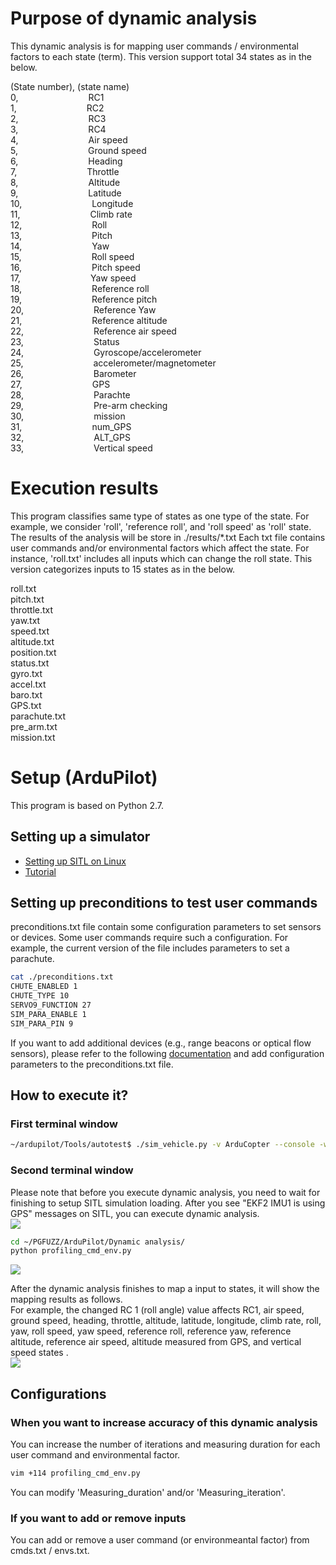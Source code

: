 # Purpose of dynamic analysis
This dynamic analysis is for mapping user commands / environmental factors to each state (term).
This version support total 34 states as in the below.

(State number), (state name)<br>
0,&emsp;&emsp;&emsp;&emsp;&emsp;&emsp;&emsp;&emsp;RC1<br>
1,&emsp;&emsp;&emsp;&emsp;&emsp;&emsp;&emsp;&emsp;RC2<br>
2,&emsp;&emsp;&emsp;&emsp;&emsp;&emsp;&emsp;&emsp;RC3<br>
3,&emsp;&emsp;&emsp;&emsp;&emsp;&emsp;&emsp;&emsp;RC4<br>
4,&emsp;&emsp;&emsp;&emsp;&emsp;&emsp;&emsp;&emsp;Air speed<br>
5,&emsp;&emsp;&emsp;&emsp;&emsp;&emsp;&emsp;&emsp;Ground speed<br>
6,&emsp;&emsp;&emsp;&emsp;&emsp;&emsp;&emsp;&emsp;Heading<br>
7,&emsp;&emsp;&emsp;&emsp;&emsp;&emsp;&emsp;&emsp;Throttle<br>
8,&emsp;&emsp;&emsp;&emsp;&emsp;&emsp;&emsp;&emsp;Altitude<br>
9,&emsp;&emsp;&emsp;&emsp;&emsp;&emsp;&emsp;&emsp;Latitude<br>
10,&emsp;&emsp;&emsp;&emsp;&emsp;&emsp;&emsp;&emsp;Longitude<br>
11,&emsp;&emsp;&emsp;&emsp;&emsp;&emsp;&emsp;&emsp;Climb rate<br>
12,&emsp;&emsp;&emsp;&emsp;&emsp;&emsp;&emsp;&emsp;Roll<br>
13,&emsp;&emsp;&emsp;&emsp;&emsp;&emsp;&emsp;&emsp;Pitch<br>
14,&emsp;&emsp;&emsp;&emsp;&emsp;&emsp;&emsp;&emsp;Yaw<br>
15,&emsp;&emsp;&emsp;&emsp;&emsp;&emsp;&emsp;&emsp;Roll speed<br>
16,&emsp;&emsp;&emsp;&emsp;&emsp;&emsp;&emsp;&emsp;Pitch speed<br>
17,&emsp;&emsp;&emsp;&emsp;&emsp;&emsp;&emsp;&emsp;Yaw speed<br>
18,&emsp;&emsp;&emsp;&emsp;&emsp;&emsp;&emsp;&emsp;Reference roll<br>
19,&emsp;&emsp;&emsp;&emsp;&emsp;&emsp;&emsp;&emsp;Reference pitch<br>
20,&emsp;&emsp;&emsp;&emsp;&emsp;&emsp;&emsp;&emsp;Reference Yaw<br>
21,&emsp;&emsp;&emsp;&emsp;&emsp;&emsp;&emsp;&emsp;Reference altitude<br>
22,&emsp;&emsp;&emsp;&emsp;&emsp;&emsp;&emsp;&emsp;Reference air speed<br>
23,&emsp;&emsp;&emsp;&emsp;&emsp;&emsp;&emsp;&emsp;Status<br>
24,&emsp;&emsp;&emsp;&emsp;&emsp;&emsp;&emsp;&emsp;Gyroscope/accelerometer<br>
25,&emsp;&emsp;&emsp;&emsp;&emsp;&emsp;&emsp;&emsp;accelerometer/magnetometer<br>
26,&emsp;&emsp;&emsp;&emsp;&emsp;&emsp;&emsp;&emsp;Barometer<br>
27,&emsp;&emsp;&emsp;&emsp;&emsp;&emsp;&emsp;&emsp;GPS<br>
28,&emsp;&emsp;&emsp;&emsp;&emsp;&emsp;&emsp;&emsp;Parachte<br>
29,&emsp;&emsp;&emsp;&emsp;&emsp;&emsp;&emsp;&emsp;Pre-arm checking<br>
30,&emsp;&emsp;&emsp;&emsp;&emsp;&emsp;&emsp;&emsp;mission<br>
31,&emsp;&emsp;&emsp;&emsp;&emsp;&emsp;&emsp;&emsp;num_GPS<br>
32,&emsp;&emsp;&emsp;&emsp;&emsp;&emsp;&emsp;&emsp;ALT_GPS<br>
33,&emsp;&emsp;&emsp;&emsp;&emsp;&emsp;&emsp;&emsp;Vertical speed<br>

# Execution results
This program classifies same type of states as one type of the state.
For example, we consider 'roll', 'reference roll', and 'roll speed' as 'roll' state.
The results of the analysis will be store in ./results/*.txt
Each txt file contains user commands and/or environmental factors which affect the state.
For instance, 'roll.txt' includes all inputs which can change the roll state.
This version categorizes inputs to 15 states as in the below.

roll.txt<br>
pitch.txt<br>
throttle.txt<br>
yaw.txt<br>
speed.txt<br>
altitude.txt<br>
position.txt<br>
status.txt<br>
gyro.txt<br>
accel.txt<br>
baro.txt<br>
GPS.txt<br>
parachute.txt<br>
pre_arm.txt<br>
mission.txt<br>

# Setup (ArduPilot)
This program is based on Python 2.7.

## Setting up a simulator
- <a href="https://ardupilot.org/dev/docs/setting-up-sitl-on-linux.html" target="_blank"> Setting up SITL on Linux </a>
- <a href="https://ardupilot.org/dev/docs/copter-sitl-mavproxy-tutorial.html" target="_blank"> Tutorial</a>

## Setting up preconditions to test user commands
preconditions.txt file contain some configuration parameters to set sensors or devices. Some user commands require such a configuration. For example, the current version of the file includes parameters to set a parachute. 
```bash
cat ./preconditions.txt
CHUTE_ENABLED 1
CHUTE_TYPE 10
SERVO9_FUNCTION 27
SIM_PARA_ENABLE 1
SIM_PARA_PIN 9
```
If you want to add additional devices (e.g., range beacons or optical flow sensors), please refer to the following <a href="https://ardupilot.org/dev/docs/copter-sitl-mavproxy-tutorial.html" target="_blank">documentation</a> and add configuration parameters to the preconditions.txt file.

## How to execute it?
### First terminal window
```bash
~/ardupilot/Tools/autotest$ ./sim_vehicle.py -v ArduCopter --console -w --map
```

### Second terminal window <br>
Please note that before you execute dynamic analysis, you need to wait for finishing to setup SITL simulation loading. After you see "EKF2 IMU1 is using GPS" messages on SITL, you can execute dynamic analysis.<br>
<img src="https://github.com/purseclab/PGFUZZ/blob/main/ArduPilot/Dynamic%20analysis/example/dynamic_ex1.jpg"> <br>


```bash
cd ~/PGFUZZ/ArduPilot/Dynamic analysis/
python profiling_cmd_env.py
```

<img src="https://github.com/purseclab/PGFUZZ/blob/main/ArduPilot/Dynamic%20analysis/example/dynamic_ex2.jpg">

After the dynamic analysis finishes to map a input to states, it will show the mapping results as follows.<br>
For example, the changed RC 1 (roll angle) value affects RC1, air speed, ground speed, heading, throttle, altitude, latitude, longitude, climb rate, roll, yaw, roll speed, yaw speed, reference roll, reference yaw, reference altitude, reference air speed, altitude measured from GPS, and vertical speed states
.<br>
<img src="https://github.com/purseclab/PGFUZZ/blob/main/ArduPilot/Dynamic%20analysis/example/dynamic_ex3.jpg"><br>

## Configurations
### When you want to increase accuracy of this dynamic analysis
You can increase the number of iterations and measuring duration for each user command and environmental factor.
```bash
vim +114 profiling_cmd_env.py 
```
You can modify 'Measuring_duration' and/or 'Measuring_iteration'.

### If you want to add or remove inputs
You can add or remove a user command (or environmeantal factor) from cmds.txt / envs.txt.
